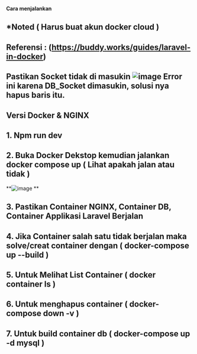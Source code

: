 **Cara menjalankan** 

## *Noted ( Harus buat akun docker cloud )
## **Referensi : (https://buddy.works/guides/laravel-in-docker)**
## **Pastikan Socket tidak di masukin** ![image](https://github.com/user-attachments/assets/dc847e6b-a720-4b3a-bc7e-6d05a874cb76) Error ini karena DB_Socket dimasukin, solusi nya hapus baris itu.

## **Versi Docker & NGINX**
## 1. Npm run dev
## 2. Buka Docker Dekstop kemudian jalankan docker compose up ( Lihat apakah jalan atau tidak )
**![image](https://github.com/user-attachments/assets/ee3d799e-f5b4-4bb1-ab5a-08eb5c026b77)
**
## 3. Pastikan Container NGINX, Container DB, Container Applikasi Laravel Berjalan
## 4. Jika Container salah satu tidak berjalan maka solve/creat container dengan ( docker-compose up --build ) 
## 5. Untuk Melihat List Container ( docker container ls )
## 6. Untuk menghapus container ( docker-compose down -v )
## 7. Untuk build container db ( docker-compose up -d mysql )
